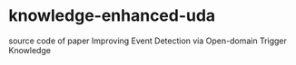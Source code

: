 # knowledge-enhanced-uda

source code of paper Improving Event Detection via Open-domain Trigger Knowledge
